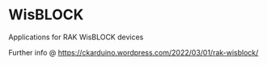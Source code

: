 # WisBLOCK
Applications for RAK WisBLOCK devices

Further info @ https://ckarduino.wordpress.com/2022/03/01/rak-wisblock/
